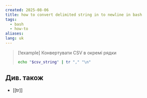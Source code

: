 ```yaml
---
created: 2025-08-06
title: how to convert delimited string in to newline in bash
tags:
  - bash
  - how-to
aliases: 
lang: uk
---
```

> [!example] Конвертувати CSV в окремі рядки
> ```bash
> echo "$csv_string" | tr "," "\n"
> ```

## Див. також

- [[tr]]
